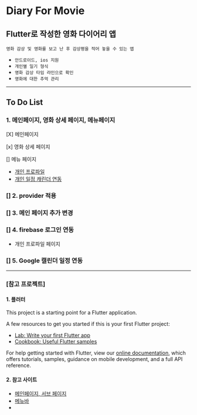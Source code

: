 # Diary For Movie

## Flutter로 작성한 영화 다이어리 앱 
`영화 감상 및 영화를 보고 난 후 감상평을 적어 놓을 수 있는 앱 `
 - `안드로이드, ios 지원`
 - `개인별 일기 형식`
 - `영화 감상 타임 라인으로 확인`
 - `영화에 대한 추억 관리`


***
## To Do List 

### 1. 메인페이지, 영화 상세 페이지, 메뉴페이지  
[X] 메인페이지 

[x] 영화 상세 페이지 

[] 메뉴 페이지 
- [개인 프로파일]()
- [개인 일정 캐린더 연동]() 
### [] 2. provider 적용

### [] 3. 메인 페이지 추가 변경 

### [] 4. firebase 로그인 연동
   - 개인 프로파일 페이지

### [] 5. Google 캘린더 일정 연동 




***
### [참고 프로젝트]

#### 1. 플러터 
This project is a starting point for a Flutter application.

A few resources to get you started if this is your first Flutter project:

- [Lab: Write your first Flutter app](https://flutter.dev/docs/get-started/codelab)
- [Cookbook: Useful Flutter samples](https://flutter.dev/docs/cookbook)

For help getting started with Flutter, view our
[online documentation](https://flutter.dev/docs), which offers tutorials,
samples, guidance on mobile development, and a full API reference.

#### 2. 참고 사이트 
- [메인페이지, 서브 페이지]()
- [메뉴바](https://www.youtube.com/watch?v=Cg9vLhfvWBE)
- 